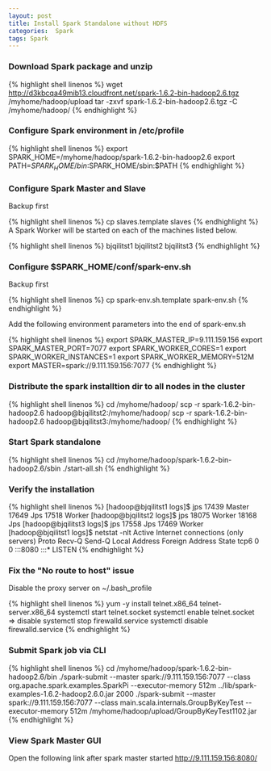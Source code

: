 ```yaml
---
layout: post
title: Install Spark Standalone without HDFS
categories:  Spark
tags: Spark
---
```


### Download Spark package and unzip

{% highlight shell linenos %}
wget http://d3kbcqa49mib13.cloudfront.net/spark-1.6.2-bin-hadoop2.6.tgz /myhome/hadoop/upload
tar -zxvf spark-1.6.2-bin-hadoop2.6.tgz -C /myhome/hadoop/
{% endhighlight %}

### Configure Spark environment in /etc/profile

{% highlight shell linenos %}
export SPARK_HOME=/myhome/hadoop/spark-1.6.2-bin-hadoop2.6
export PATH=$SPARK_HOME/bin:$SPARK_HOME/sbin:$PATH
{% endhighlight %}

### Configure Spark Master and Slave

Backup first

{% highlight shell linenos %}
cp slaves.template slaves
{% endhighlight %}
A Spark Worker will be started on each of the machines listed below.

{% highlight shell linenos %}
bjqilitst1
bjqilitst2
bjqilitst3
{% endhighlight %}

### Configure $SPARK_HOME/conf/spark-env.sh
Backup first

{% highlight shell linenos %}
cp spark-env.sh.template spark-env.sh
{% endhighlight %}

Add the following environment parameters into the end of spark-env.sh

{% highlight shell linenos %}
export SPARK_MASTER_IP=9.111.159.156
export SPARK_MASTER_PORT=7077
export SPARK_WORKER_CORES=1
export SPARK_WORKER_INSTANCES=1
export SPARK_WORKER_MEMORY=512M
export MASTER=spark://9.111.159.156:7077
{% endhighlight %}

### Distribute the spark installtion dir to all nodes in the cluster

{% highlight shell linenos %}
cd /myhome/hadoop/
scp -r spark-1.6.2-bin-hadoop2.6 hadoop@bjqilitst2:/myhome/hadoop/
scp -r spark-1.6.2-bin-hadoop2.6 hadoop@bjqilitst3:/myhome/hadoop/
{% endhighlight %}

### Start Spark standalone

{% highlight shell linenos %}
cd /myhome/hadoop/spark-1.6.2-bin-hadoop2.6/sbin
./start-all.sh
{% endhighlight %}

### Verify the installation

{% highlight shell linenos %}
[hadoop@bjqilitst1 logs]$ jps
17439 Master
17649 Jps
17518 Worker
[hadoop@bjqilitst2 logs]$ jps
18075 Worker
18168 Jps
[hadoop@bjqilitst3 logs]$ jps
17558 Jps
17469 Worker
[hadoop@bjqilitst1 logs]$ netstat -nlt
Active Internet connections (only servers)
Proto Recv-Q Send-Q Local Address           Foreign Address         State
tcp6       0      0 :::8080                 :::*                    LISTEN
{% endhighlight %}

### Fix the "No route to host" issue
Disable the proxy server on ~/.bash_profile

{% highlight shell linenos %}
yum  -y install telnet.x86_64  telnet-server.x86_64
systemctl start telnet.socket
systemctl enable telnet.socket => disable
systemctl stop firewalld.service
systemctl disable firewalld.service
{% endhighlight %}

### Submit Spark job via CLI

{% highlight shell linenos %}
cd /myhome/hadoop/spark-1.6.2-bin-hadoop2.6/bin
./spark-submit --master spark://9.111.159.156:7077 --class org.apache.spark.examples.SparkPi --executor-memory 512m ../lib/spark-examples-1.6.2-hadoop2.6.0.jar 2000
./spark-submit --master spark://9.111.159.156:7077 --class main.scala.internals.GroupByKeyTest --executor-memory 512m /myhome/hadoop/upload/GroupByKeyTest1102.jar
{% endhighlight %}

###  View Spark Master GUI

Open the following link after spark master started http://9.111.159.156:8080/

